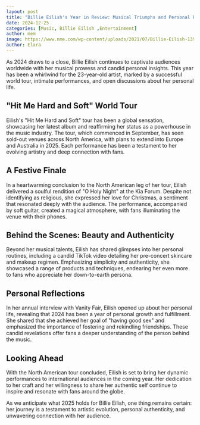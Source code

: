 ```yaml
---
layout: post
title: "Billie Eilish's Year in Review: Musical Triumphs and Personal Revelations"
date: 2024-12-25
categories: [Music, Billie Eilish ,Entertainment]
author: mem
image: https://www.nme.com/wp-content/uploads/2021/07/Billie-Eilish-1392x884.jpg
author: Elara
---
```


As 2024 draws to a close, Billie Eilish continues to captivate audiences worldwide with her musical prowess and candid personal insights. This year has been a whirlwind for the 23-year-old artist, marked by a successful world tour, intimate performances, and open discussions about her personal life.

## "Hit Me Hard and Soft" World Tour

Eilish's "Hit Me Hard and Soft" tour has been a global sensation, showcasing her latest album and reaffirming her status as a powerhouse in the music industry. The tour, which commenced in September, has seen sold-out venues across North America, with plans to extend into Europe and Australia in 2025. Each performance has been a testament to her evolving artistry and deep connection with fans.

## A Festive Finale

In a heartwarming conclusion to the North American leg of her tour, Eilish delivered a soulful rendition of "O Holy Night" at the Kia Forum. Despite not identifying as religious, she expressed her love for Christmas, a sentiment that resonated deeply with the audience. The performance, accompanied by soft guitar, created a magical atmosphere, with fans illuminating the venue with their phones.

## Behind the Scenes: Beauty and Authenticity

Beyond her musical talents, Eilish has shared glimpses into her personal routines, including a candid TikTok video detailing her pre-concert skincare and makeup regimen. Emphasizing simplicity and authenticity, she showcased a range of products and techniques, endearing her even more to fans who appreciate her down-to-earth persona.

## Personal Reflections

In her annual interview with Vanity Fair, Eilish opened up about her personal life, revealing that 2024 has been a year of personal growth and fulfillment. She shared that she achieved her goal of "having good sex" and emphasized the importance of fostering and rekindling friendships. These candid revelations offer fans a deeper understanding of the person behind the music.

## Looking Ahead

With the North American tour concluded, Eilish is set to bring her dynamic performances to international audiences in the coming year. Her dedication to her craft and her willingness to share her authentic self continue to inspire and resonate with fans around the globe.

As we anticipate what 2025 holds for Billie Eilish, one thing remains certain: her journey is a testament to artistic evolution, personal authenticity, and unwavering connection with her audience.
